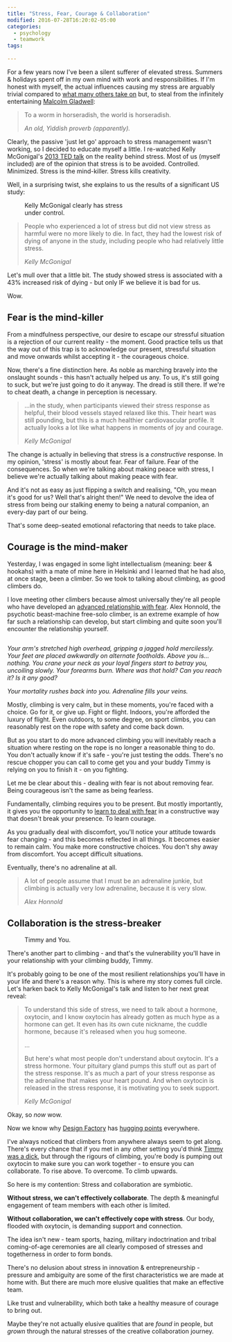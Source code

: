 ```yaml
---
title: "Stress, Fear, Courage & Collaboration"
modified: 2016-07-28T16:20:02-05:00
categories:  
  - psychology
  - teamwork
tags:  
  
---
```


For a few years now I've been a silent sufferer of elevated stress. Summers & holidays spent off in my own mind with work and responsibilities. If I'm honest with myself, the actual influences causing my stress are arguably trivial compared to <a target="_blank" href="https://www.tesla.com/fi_FI/blog/master-plan-part-deux?redirect=no">what many others take on</a> but, to steal from the infinitely entertaining <a target="_blank" href="http://www.ted.com/talks/malcolm_gladwell_on_spaghetti_sauce">Malcolm Gladwell</a>: 

> To a worm in horseradish, the world is horseradish.
>
> <cite>An old, Yiddish proverb (apparently).</cite>

Clearly, the passive 'just let go' approach to stress management wasn't working, so I decided to educate myself a little. I re-watched Kelly McGonigal's <a target="_blank" href="http://www.ted.com/talks/kelly_mcgonigal_how_to_make_stress_your_friend">2013 TED talk</a> on the reality behind stress. Most of us (myself included) are of the opinion that stress is to be avoided. Controlled. Minimized. Stress is the mind-killer. Stress kills creativity. 

Well, in a surprising twist, she explains to us the results of a significant US study:

<figure style="width: 250px" class="align-right">
  <img src="https://pi.tedcdn.com/r/pe.tedcdn.com/images/ted/e87188cac214399dd4d253585bd0698f395b40e7_1600x1200.jpg?cb=05112016&quality=89&w=800" alt="">  
  <figcaption>Kelly McGonigal clearly has stress under control.</figcaption>
</figure> 

> People who experienced a lot of stress but did not view stress as harmful were no more likely to die. In fact, they had the lowest risk of dying of anyone in the study, including people who had relatively little stress.
>
> <cite>Kelly McGonigal</cite>

Let's mull over that a little bit.  The study showed stress is associated with a 43% increased risk of dying - but only IF we believe it is bad for us. 

Wow.

## Fear is the mind-killer

From a mindfulness perspective, our desire to escape our stressful situation is a rejection of our current reality - the moment. Good practice tells us that the way out of this trap is to acknowledge our present, stressful situation and move onwards whilst accepting it - the courageous choice.

Now, there's a fine distinction here. As noble as marching bravely into the onslaught sounds - this hasn't actually helped us any. To us, it's still going to suck, but we're just going to do it anyway. The dread is still there. If we're to cheat death, a change in perception is necessary.

> ...in the study, when participants viewed their stress response as helpful, their blood vessels stayed relaxed like this. Their heart was still pounding, but this is a much healthier cardiovascular profile. It actually looks a lot like what happens in moments of joy and courage.
>
> <cite>Kelly McGonigal</cite>

The change is actually in believing that stress is a *constructive* response. In my opinion, 'stress' is mostly about fear. Fear of failure. Fear of the consequences. So when we're talking about making peace with stress, I believe we're actually talking about making peace with fear.

And it's not as easy as just flipping a switch and realising, "Oh, you mean it's good for us? Well that's alright then!" We need to devolve the idea of stress from being our stalking enemy to being a natural companion, an every-day part of our being.

That's some deep-seated emotional refactoring that needs to take place.

## Courage is the mind-maker

Yesterday, I was engaged in some light intellectualism (meaning: beer & hookahs) with a mate of mine here in Helsinki and I learned that he had also, at once stage, been a climber. So we took to talking about climbing, as good climbers do.

I love meeting other climbers because almost universally they're all people who have developed an <a target="_blank" href="http://news.nationalgeographic.com/2016/01/160103-honnold-climb-mountain-solo-adventure-ngbooktalk/">advanced relationship with fear</a>. Alex Honnold, the psychotic beast-machine free-solo climber, is an extreme example of how far such a relationship can develop, but start climbing and quite soon you'll encounter the relationship yourself.

<figure style="width: 250px" class="align-right">
  <img src="{{ site.url }}{{ site.baseurl }}/images/hanging-climber.jpg" alt="">    
</figure> 


*Your arm's stretched high overhead, gripping a jagged hold mercilessly. Your feet are placed awkwardly on alternate footholds. Above you is... nothing.  You crane your neck as your loyal fingers start to betray you, uncoiling slowly. Your forearms burn.  Where was that hold? Can you reach it? Is it any good?*

*Your mortality rushes back into you. Adrenaline fills your veins.*

Mostly, climbing is very calm, but in these moments, you're faced with a choice. Go for it, or give up. Fight or flight. Indoors, you're afforded the luxury of flight. Even outdoors, to some degree, on sport climbs, you can reasonably rest on the rope with safety and come back down. 

But as you start to do more advanced climbing you will inevitably reach a situation where resting on the rope is no longer a reasonable thing to do. You don't actually know if it's safe - you're just testing the odds. There's no rescue chopper you can call to come get you and your buddy Timmy is relying on you to finish it - on you fighting.

Let me be clear about this - dealing with fear is not about removing fear. Being courageous isn't the same as being fearless. 

Fundamentally, climbing requires you to be present. But mostly importantly, it gives you the opportunity to <a target="_blank" href="https://rootsrated.com/stories/alex-honnold-adventure-fear">learn to deal with fear</a> in a constructive way that doesn't break your presence. To learn courage. 

As you gradually deal with discomfort, you'll notice your attitude towards fear changing - and this becomes reflected in all things. It becomes easier to remain calm. You make more constructive choices. You don't shy away from discomfort. You accept difficult situations. 

Eventually, there's no adrenaline at all.

> A lot of people assume that I must be an adrenaline junkie, but climbing is actually very low adrenaline, because it is very slow.
>
> <cite>Alex Honnold</cite>

## Collaboration is the stress-breaker

<figure style="width: 250px" class="align-right">
  <img src="{{ site.url }}{{ site.baseurl }}/images/mav-and-goose.jpg" alt="">  
  <figcaption>Timmy and You.</figcaption>
</figure> 

There's another part to climbing - and that's the vulnerability you'll have in your relationship with your climbing buddy, Timmy. 

It's probably going to be one of the most resilient relationships you'll have in your life and there's a reason why. This is where my story comes full circle. Let's harken back to Kelly McGonigal's talk and listen to her next great reveal:

> To understand this side of stress, we need to talk about a hormone, oxytocin, and I know oxytocin has already gotten as much hype as a hormone can get. It even has its own cute nickname, the cuddle hormone, because it's released when you hug someone.
> 
> ...
>
> But here's what most people don't understand about oxytocin. It's a stress hormone. Your pituitary gland pumps this stuff out as part of the stress response. It's as much a part of your stress response as the adrenaline that makes your heart pound. And when oxytocin is released in the stress response, it is motivating you to seek support.
>
> <cite>Kelly McGonigal</cite>

Okay, so *now* wow.

Now we know why <a target="_blank" href="http://designfactory.aalto.fi/">Design Factory</a> has <a target="_blank" href="https://c1.staticflickr.com/7/6148/5973839310_07ccaf3db8_b.jpg">hugging points</a> everywhere.


I've always noticed that climbers from anywhere always seem to get along. There's every chance that if you met in any other setting you'd think [Timmy was a dick](/images/tim.png), but through the rigours of climbing, you're body is pumping out oxytocin to make sure you can work together - to ensure you can collaborate. To rise above. To overcome. To climb upwards.
 
So here is my contention: Stress and collaboration are symbiotic.

**Without stress, we can't effectively collaborate**. The depth & meaningful engagement of team members with each other is limited.

**Without collaboration, we can't effectively cope with stress**. Our body, flooded with oxytocin, is demanding support and connection.
   
The idea isn't new - team sports, hazing, military indoctrination and tribal coming-of-age ceremonies are all clearly composed of stresses and togetherness in order to form bonds.
 
There's no delusion about stress in innovation & entrepreneurship - pressure and ambiguity are some of the first characteristics we are made at home with. But there are much more elusive qualities that make an effective team. 

Like trust and vulnerability, which both take a healthy measure of courage to bring out. 

Maybe they're not actually elusive qualities that are *found* in people, but *grown* through the natural stresses of the creative collaboration journey.